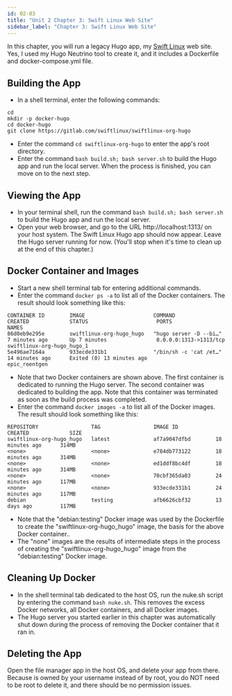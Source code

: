 ```yaml
---
id: 02-03
title: "Unit 2 Chapter 3: Swift Linux Web Site"
sidebar_label: "Chapter 3: Swift Linux Web Site"
---
```


In this chapter, you will run a legacy Hugo app, my [Swift Linux](https://www.swiftlinux.org/) web site.  Yes, I used my Hugo Neutrino tool to create it, and it includes a Dockerfile and docker-compose.yml file.


## Building the App
* In a shell terminal, enter the following commands:
```
cd
mkdir -p docker-hugo
cd docker-hugo
git clone https://gitlab.com/swiftlinux/swiftlinux-org-hugo
```
* Enter the command `cd swiftlinux-org-hugo` to enter the app's root directory.
* Enter the command `bash build.sh; bash server.sh` to build the Hugo app and run the local server.  When the process is finished, you can move on to the next step. 

## Viewing the App
* In your terminal shell, run the command `bash build.sh; bash server.sh` to build the Hugo app and run the local server.
* Open your web browser, and go to the URL http://localhost:1313/ on your host system.  The Swift Linux Hugo app should now appear.  Leave the Hugo server running for now.  (You'll stop when it's time to clean up at the end of this chapter.)

## Docker Container and Images
* Start a new shell terminal tab for entering additional commands.
* Enter the command `docker ps -a` to list all of the Docker containers.  The result should look something like this:
```
CONTAINER ID        IMAGE                      COMMAND                  CREATED             STATUS                      PORTS                    NAMES
86d0eb9e295e        swiftlinux-org-hugo_hugo   "hugo server -D --bi…"   7 minutes ago       Up 7 minutes                0.0.0.0:1313->1313/tcp   swiftlinux-org-hugo_hugo_1
5e496ae7164a        933ecde331b1               "/bin/sh -c 'cat /et…"   14 minutes ago      Exited (0) 13 minutes ago                            epic_roentgen
```
* Note that two Docker containers are shown above.  The first container is dedicated to running the Hugo server.  The second container was dedicated to building the app.  Note that this container was terminated as soon as the build process was completed.
* Enter the command `docker images -a` to list all of the Docker images.  The result should look something like this:
```
REPOSITORY                 TAG                 IMAGE ID            CREATED             SIZE
swiftlinux-org-hugo_hugo   latest              af7a9047dfbd        18 minutes ago      314MB
<none>                     <none>              e784db773122        18 minutes ago      314MB
<none>                     <none>              ed1ddf8bc4df        18 minutes ago      314MB
<none>                     <none>              70cbf365da03        24 minutes ago      117MB
<none>                     <none>              933ecde331b1        24 minutes ago      117MB
debian                     testing             afb6626cbf32        13 days ago         117MB
```
* Note that the "debian:testing" Docker image was used by the Dockerfile to create the "swiftlinux-org-hugo_hugo" image, the basis for the above Docker container..
* The "none" images are the results of intermediate steps in the process of creating the "swiftlinux-org-hugo_hugo" image from the "debian:testing" Docker image.

## Cleaning Up Docker
*  In the shell terminal tab dedicated to the host OS, run the nuke.sh script by entering the command `bash nuke.sh`.  This removes the excess Docker networks, all Docker containers, and all Docker images.
*  The Hugo server you started earlier in this chapter was automatically shut down during the process of removing the Docker container that it ran in.

## Deleting the App
Open the file manager app in the host OS, and delete your app from there.  Because is owned by your username instead of by root, you do NOT need to be root to delete it, and there should be no permission issues.
